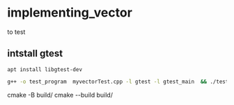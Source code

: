 # implementing_vector
to test 
## intstall gtest
``` apt install libgtest-dev ```
```bash
g++ -o test_program  myvectorTest.cpp -l gtest -l gtest_main  && ./test_program
```
cmake -B build/
cmake --build build/
